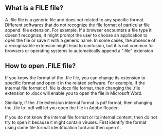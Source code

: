 ## What is a FILE file?

A .file file is a generic file and does not related to any specific format. Different softwares that do not recognize the file format of particular file append .file extension. For example, If a browser encounters a file type it doesn't recognize, it might prompt the user to choose an application to open the file or save it with a generic name. In some cases, the absence of a recognizable extension might lead to confusion, but it is not common for browsers or operating systems to automatically append a ".file" extension

## How to open .FILE file?

If you know the format of the .file file, you can change its extension to specific format and open it in the related software. For example, if the internal file format of .file is docx file format, then changing the .file extension to .docx will enable you to open the file in Microsoft Word.

Similarly, if the .file extension internal format is pdf format, then changing the .file to .pdf will let you open the file in Adobe Reader.

If you do not know the internal file format or its internal content, then do not try to open it because it might contain viruses. First identify the format using some file format identification tool and then open it.
